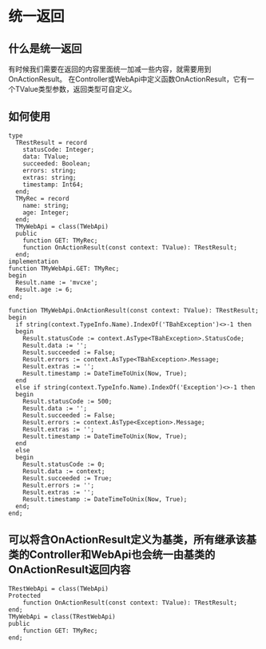 # 统一返回

## 什么是统一返回
有时候我们需要在返回的内容里面统一加减一些内容，就需要用到OnActionResult。
在Controller或WebApi中定义函数OnActionResult，它有一个TValue类型参数，返回类型可自定义。

## 如何使用

    type
      TRestResult = record
        statusCode: Integer;
        data: TValue;
        succeeded: Boolean;
        errors: string;
        extras: string;
        timestamp: Int64;
      end;
      TMyRec = record
        name: string;
        age: Integer;
      end;
      TMyWebApi = class(TWebApi)
      public
        function GET: TMyRec;
        function OnActionResult(const context: TValue): TRestResult;
      end;
    implementation
    function TMyWebApi.GET: TMyRec;
    begin
      Result.name := 'mvcxe';
      Result.age := 6;
    end;

    function TMyWebApi.OnActionResult(const context: TValue): TRestResult;
    begin
      if string(context.TypeInfo.Name).IndexOf('TBahException')<>-1 then
      begin
        Result.statusCode := context.AsType<TBahException>.StatusCode;
        Result.data := '';
        Result.succeeded := False;
        Result.errors := context.AsType<TBahException>.Message;
        Result.extras := '';
        Result.timestamp := DateTimeToUnix(Now, True);
      end
      else if string(context.TypeInfo.Name).IndexOf('Exception')<>-1 then
      begin
        Result.statusCode := 500;
        Result.data := '';
        Result.succeeded := False;
        Result.errors := context.AsType<Exception>.Message;
        Result.extras := '';
        Result.timestamp := DateTimeToUnix(Now, True);
      end
      else
      begin
        Result.statusCode := 0;
        Result.data := context;
        Result.succeeded := True;
        Result.errors := '';
        Result.extras := '';
        Result.timestamp := DateTimeToUnix(Now, True);
      end;
    end;

## 可以将含OnActionResult定义为基类，所有继承该基类的Controller和WebApi也会统一由基类的OnActionResult返回内容

    TRestWebApi = class(TWebApi)
    Protected
        function OnActionResult(const context: TValue): TRestResult;
    end;
    TMyWebApi = class(TRestWebApi)
    public
        function GET: TMyRec;
    end;